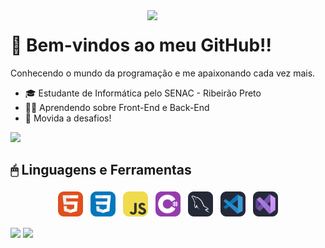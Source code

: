<img src="https://i.pinimg.com/originals/aa/59/d1/aa59d139b93dde70ff207187c9f1d8bd.gif" width = "285px" align = "right">

# 🤍 Bem-vindos ao meu GitHub!!

Conhecendo o mundo da programação e me apaixonando cada vez mais.

- 🎓 Estudante de Informática pelo SENAC - Ribeirão Preto
- 👩‍💻 Aprendendo sobre Front-End e Back-End 
- 💜 Movida a desafios!

<div>
  <a href = "https://www.linkedin.com/in/mirella-morigene-de-souza-083407264/" target="_blank"><img src="https://img.shields.io/badge/-LinkedIn-%230077B5?style=for-the-badge&logo=linkedin&logoColor=white" target="_blank"></a>
</div>


##  🖱 Linguagens e Ferramentas 
<p align="center">
<img src="https://raw.githubusercontent.com/tandpfun/skill-icons/main/icons/HTML.svg" alt="HTML5" height="40" style="vertical-align:top; margin:4px">
<img src="https://raw.githubusercontent.com/tandpfun/skill-icons/main/icons/CSS.svg" alt="CSS3" height="40" style="vertical-align:top; margin:4px">
<img src="https://raw.githubusercontent.com/tandpfun/skill-icons/main/icons/JavaScript.svg" alt="JavaScript" height="40" style="vertical-align:top; margin:4px">
<img src="https://raw.githubusercontent.com/tandpfun/skill-icons/main/icons/CS.svg" alt="CSharp" height="40" style="vertical-align:top; margin:4px">
<img src="https://raw.githubusercontent.com/tandpfun/skill-icons/main/icons/MySQL-Dark.svg" alt="MySQL" height="40" style="vertical-align:top; margin:4px">
<img src="https://raw.githubusercontent.com/tandpfun/skill-icons/main/icons/VSCode-Dark.svg" alt="VSCode" height="40" style="vertical-align:top; margin:4px">
<img src="https://raw.githubusercontent.com/tandpfun/skill-icons/main/icons/VisualStudio-Dark.svg" alt="VisualStudio" height="40" style="vertical-align:top; margin:4px">
  
<div align = "left">
<img height = "200em" src="https://github-readme-stats.vercel.app/api/top-langs/?username=Ella-25&show_icons=true&theme=cobalt&count_private=true"/>
<img height = "200em" src="https://github-readme-stats.vercel.app/api?username=Ella-25&show_icons=true&show_icons=true&theme=cobalt&count_private=true" />
</div>
